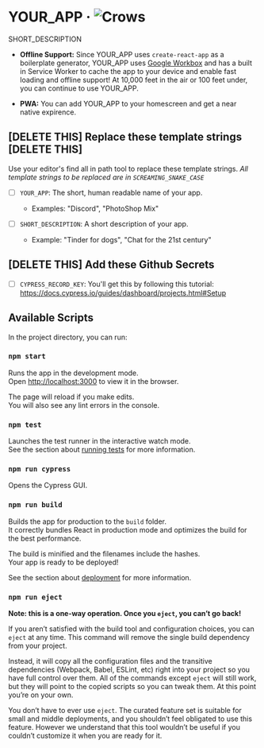 # YOUR_APP &middot; ![Crows](https://img.shields.io/badge/Made%20with-Crows-black?logo=react&logoColor=white)

SHORT_DESCRIPTION

- **Offline Support:** Since YOUR_APP uses `create-react-app` as a boilerplate generator, YOUR_APP uses [Google Workbox](https://developers.google.com/web/tools/workbox) and has a built in Service Worker to cache the app to your device and enable fast loading and offline support! At 10,000 feet in the air or 100 feet under, you can continue to use YOUR_APP.

- **PWA:** You can add YOUR_APP to your homescreen and get a near native expirence.

## [DELETE THIS] Replace these template strings [DELETE THIS]

Use your editor's find all in path tool to replace these template strings.
_All template strings to be replaced are in `SCREAMING_SNAKE_CASE`_

- [ ] `YOUR_APP`: The short, human readable name of your app.

  - Examples: "Discord", "PhotoShop Mix"

- [ ] `SHORT_DESCRIPTION`: A short description of your app.
  - Example: "Tinder for dogs", "Chat for the 21st century"

## [DELETE THIS] Add these Github Secrets

- [ ] `CYPRESS_RECORD_KEY`: You'll get this by following this tutorial: https://docs.cypress.io/guides/dashboard/projects.html#Setup

## Available Scripts

In the project directory, you can run:

### `npm start`

Runs the app in the development mode.<br />
Open [http://localhost:3000](http://localhost:3000) to view it in the browser.

The page will reload if you make edits.<br />
You will also see any lint errors in the console.

### `npm test`

Launches the test runner in the interactive watch mode.<br />
See the section about [running tests](https://facebook.github.io/create-react-app/docs/running-tests) for more information.

### `npm run cypress`

Opens the Cypress GUI.

### `npm run build`

Builds the app for production to the `build` folder.<br />
It correctly bundles React in production mode and optimizes the build for the best performance.

The build is minified and the filenames include the hashes.<br />
Your app is ready to be deployed!

See the section about [deployment](https://facebook.github.io/create-react-app/docs/deployment) for more information.

### `npm run eject`

**Note: this is a one-way operation. Once you `eject`, you can’t go back!**

If you aren’t satisfied with the build tool and configuration choices, you can `eject` at any time. This command will remove the single build dependency from your project.

Instead, it will copy all the configuration files and the transitive dependencies (Webpack, Babel, ESLint, etc) right into your project so you have full control over them. All of the commands except `eject` will still work, but they will point to the copied scripts so you can tweak them. At this point you’re on your own.

You don’t have to ever use `eject`. The curated feature set is suitable for small and middle deployments, and you shouldn’t feel obligated to use this feature. However we understand that this tool wouldn’t be useful if you couldn’t customize it when you are ready for it.
